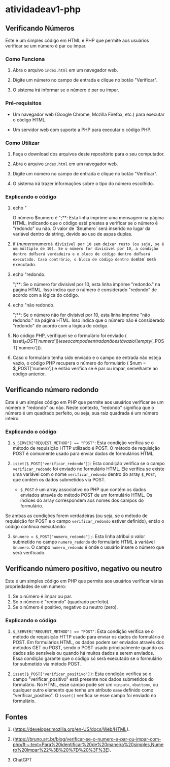 # atividadeav1-php

## Verificando Números

Este é um simples código em HTML e PHP que permite aos usuários verificar se um número é par ou ímpar.

### Como Funciona

1. Abra o arquivo `index.html` em um navegador web.

2. Digite um número no campo de entrada e clique no botão "Verificar".

3. O sistema irá informar se o número é par ou ímpar.

### Pré-requisitos

- Um navegador web (Google Chrome, Mozilla Firefox, etc.) para executar o código HTML.

- Um servidor web com suporte a PHP para executar o código PHP.

### Como Utilizar

1. Faça o download dos arquivos deste repositório para o seu computador.

2. Abra o arquivo `index.html` em um navegador web.

3. Digite um número no campo de entrada e clique no botão "Verificar".

4. O sistema irá trazer informações sobre o tipo do número escolhido.

### Explicando o código

1. echo "<p>O número $numero é ";**: Esta linha imprime uma mensagem na página HTML, indicando que o código está prestes a verificar se o número é "redondo" ou não. O valor de `$numero` será inserido no lugar da variável dentro da string, devido ao uso de aspas duplas.

2. if ($numero % 10 == 0) { ... } else { ... }**: Esta é uma estrutura condicional em PHP. Ela verifica se o número armazenado na variável `$numero` é divisível por 10 sem deixar resto (ou seja, se é um múltiplo de 10). Se o número for divisível por 10, a condição dentro do `if` será verdadeira e o bloco de código dentro do `if` será executado. Caso contrário, o bloco de código dentro do `else` será executado.

3. echo "redondo.</p>";**: Se o número for divisível por 10, esta linha imprime "redondo." na página HTML. Isso indica que o número é considerado "redondo" de acordo com a lógica do código.

4. echo "não redondo.</p>";**: Se o número não for divisível por 10, esta linha imprime "não redondo." na página HTML. Isso indica que o número não é considerado "redondo" de acordo com a lógica do código.

1. No código PHP, verifiquei se o formulário foi enviado ( isset($_POST['numero'])) e se o campo de entrada não está vazio ( !empty($_POST['numero'])).

2. Caso o formulário tenha sido enviado e o campo de entrada não esteja vazio, o código PHP recupera o número do formulário ( $num = $_POST['numero']) e então verifica se é par ou ímpar, semelhante ao código anterior.


## Verificando número redondo

Este é um simples código em PHP que permite aos usuários verificar se um número é "redondo" ou não. Neste contexto, "redondo" significa que o número é um quadrado perfeito, ou seja, sua raiz quadrada é um número inteiro.

### Explicando o código 

1. `$_SERVER["REQUEST_METHOD"] == "POST"`: Esta condição verifica se o método de requisição HTTP utilizado é POST. O método de requisição POST é comumente usado para enviar dados de formulários HTML.

2. `isset($_POST['verificar_redondo'])`: Esta condição verifica se o campo `verificar_redondo` foi enviado no formulário HTML. Ele verifica se existe uma variável com o nome `verificar_redondo` dentro do array `$_POST`, que contém os dados submetidos via POST.

   - `$_POST` é um array associativo no PHP que contém os dados enviados através do método POST de um formulário HTML. Os índices do array correspondem aos nomes dos campos do formulário.

Se ambas as condições forem verdadeiras (ou seja, se o método de requisição for POST e o campo `verificar_redondo` estiver definido), então o código continua executando:

3. `$numero = $_POST["numero_redondo"];`: Esta linha atribui o valor submetido no campo `numero_redondo` do formulário HTML à variável `$numero`. O campo `numero_redondo` é onde o usuário insere o número que será verificado.

## Verificando número positivo, negativo ou neutro 

Este é um simples código em PHP que permite aos usuários verificar várias propriedades de um número:
1. Se o número é ímpar ou par.
2. Se o número é "redondo" (quadrado perfeito).
3. Se o número é positivo, negativo ou neutro (zero).

### Explicando o código 

1. `$_SERVER["REQUEST_METHOD"] == "POST"`: Esta condição verifica se o método de requisição HTTP usado para enviar os dados do formulário é POST. Em formulários HTML, os dados podem ser enviados através dos métodos GET ou POST, sendo o POST usado principalmente quando os dados são sensíveis ou quando há muitos dados a serem enviados. Essa condição garante que o código só será executado se o formulário for submetido via método POST.

2. `isset($_POST['verificar_positivo'])`: Esta condição verifica se o campo "verificar_positivo" está presente nos dados submetidos do formulário. No HTML, esse campo pode ser um `<input>`, `<button>`, ou qualquer outro elemento que tenha um atributo `name` definido como "verificar_positivo". O `isset()` verifica se esse campo foi enviado no formulário.

## Fontes

1. (https://developer.mozilla.org/en-US/docs/Web/HTML).

2. (https://bruno.art.br/blog/verificar-se-o-numero-e-par-ou-impar-com-php/#:~:text=Para%20identificar%20de%20maneira%20simples,Numero%20Impar%22%3B%20%7D%20%3F%3E).

3. ChatGPT








